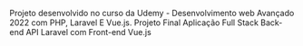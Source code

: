 Projeto desenvolvido no curso da Udemy - Desenvolvimento web Avançado 2022 com PHP, Laravel E Vue.js.
Projeto Final Aplicação Full Stack Back-end API Laravel com Front-end Vue.js
